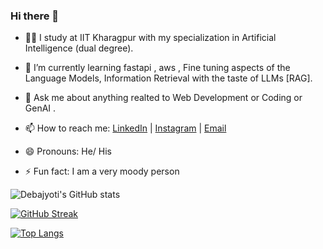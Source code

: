 ### Hi there 👋

- 👨‍🎓 I study at IIT Kharagpur with my specialization in Artificial Intelligence (dual degree).
- 🌱 I’m currently learning fastapi , aws , Fine tuning aspects of the Language Models,
Information Retrieval with the taste of LLMs [RAG].
- 💬 Ask me about anything realted to Web Development or Coding or GenAI .
- 📫 How to reach me: [LinkedIn](https://github.com/Debajyoti-Roy-01/) | [Instagram](https://www.instagram.com/devilingalaxy_01/) | [Email](roydebajyoti183@gmail.com)

- 😄 Pronouns: He/ His
- ⚡ Fun fact: I am a very moody person

![Debajyoti's GitHub stats](https://github-readme-stats.vercel.app/api?username=Debajyoti-Roy-01&show_icons=true&theme=gruvbox)

[![GitHub Streak](https://streak-stats.demolab.com?user=Debajyoti-Roy-01&theme=dark)](https://git.io/streak-stats)

[![Top Langs](https://github-readme-stats.vercel.app/api/top-langs/?username=Debajyoti-Roy-01&layout=compact&theme=gruvbox)](https://github.com/anuraghazra/github-readme-stats)
